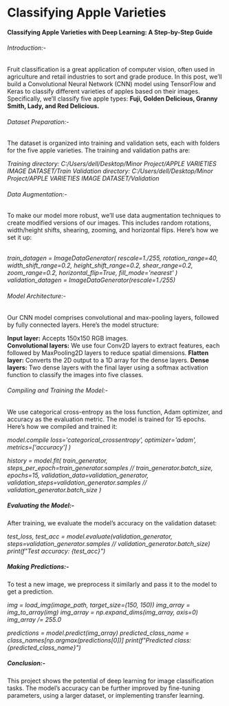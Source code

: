 # Classifying Apple Varieties

#### Classifying Apple Varieties with Deep Learning: A Step-by-Step Guide

###### Introduction:-<br>
Fruit classification is a great application of computer vision, often used in agriculture and retail industries to sort and grade produce. In this post, we’ll build a Convolutional Neural Network (CNN) model using TensorFlow and Keras to classify different varieties of apples based on their images. Specifically, we’ll classify five apple types: **Fuji, Golden Delicious, Granny Smith, Lady, and Red Delicious.**

###### Dataset Preparation:-<br>
The dataset is organized into training and validation sets, each with folders for the five apple varieties. The training and validation paths are:

*Training directory: C:/Users/dell/Desktop/Minor Project/APPLE VARIETIES IMAGE DATASET/Train
Validation directory: C:/Users/dell/Desktop/Minor Project/APPLE VARIETIES IMAGE DATASET/Validation*

###### Data Augmentation:-<br>
To make our model more robust, we’ll use data augmentation techniques to create modified versions of our images. This includes random rotations, width/height shifts, shearing, zooming, and horizontal flips. Here’s how we set it up:<br><br>

*train_datagen = ImageDataGenerator(
    rescale=1./255,
    rotation_range=40,
    width_shift_range=0.2,
    height_shift_range=0.2,
    shear_range=0.2,
    zoom_range=0.2,
    horizontal_flip=True,
    fill_mode='nearest'
)*
*validation_datagen = ImageDataGenerator(rescale=1./255)*

###### Model Architecture:-<br>
Our CNN model comprises convolutional and max-pooling layers, followed by fully connected layers. Here’s the model structure:<br>

**Input layer:** Accepts 150x150 RGB images.<br>
**Convolutional layers:** We use four Conv2D layers to extract features, each followed by MaxPooling2D layers to reduce spatial dimensions.
**Flatten layer:** Converts the 2D output to a 1D array for the dense layers.
**Dense layers:** Two dense layers with the final layer using a softmax activation function to classify the images into five classes.

###### Compiling and Training the Model:-<br>
We use categorical cross-entropy as the loss function, Adam optimizer, and accuracy as the evaluation metric. The model is trained for 15 epochs. Here’s how we compiled and trained it:<br>

*model.compile
    loss='categorical_crossentropy',
    optimizer='adam',<br>
    metrics=['accuracy']
)*

*history = model.fit(
    train_generator,
    steps_per_epoch=train_generator.samples // train_generator.batch_size,
    epochs=15,
    validation_data=validation_generator,
    validation_steps=validation_generator.samples // validation_generator.batch_size
)*

##### Evaluating the Model:-<br>
After training, we evaluate the model’s accuracy on the validation dataset:<br>

*test_loss, test_acc = model.evaluate(validation_generator, steps=validation_generator.samples // validation_generator.batch_size)
print(f"Test accuracy: {test_acc}")*

##### Making Predictions:-<br>
To test a new image, we preprocess it similarly and pass it to the model to get a prediction.<br>

*img = load_img(image_path, target_size=(150, 150))
img_array = img_to_array(img)
img_array = np.expand_dims(img_array, axis=0)
img_array /= 255.0*

*predictions = model.predict(img_array)
predicted_class_name = class_names[np.argmax(predictions[0])]
print(f"Predicted class: {predicted_class_name}")*

##### Conclusion:-<br>
This project shows the potential of deep learning for image classification tasks. The model’s accuracy can be further improved by fine-tuning parameters, using a larger dataset, or implementing transfer learning.
